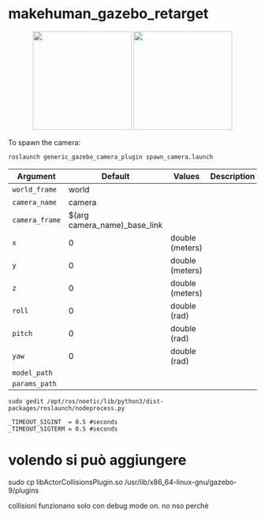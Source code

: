 # makehuman_gazebo_retarget


<div align="center">
    <img src=".github/camera.png" height = 200>
    <img src=".github/gazebo.jpg" height = 200>
</div>


To spawn the camera:
```bash
roslaunch generic_gazebo_camera_plugin spawn_camera.launch
```

| Argument | Default | Values | Description |
| ---| --- | --- | --- |
| `world_frame` | world |  |  |
| `camera_name` | camera |  |  |
| `camera_frame` | $(arg camera_name)_base_link |  |  |
| `x` | 0 | double (meters) |  |
| `y` | 0 | double (meters) |  |
| `z` | 0 | double (meters) |  |
| `roll` | 0 | double (rad) |  |
| `pitch` | 0 | double (rad) |  |
| `yaw` | 0 | double (rad) |  |
| `model_path` |  |  |  |
| `params_path` |  |  |  |





`sudo gedit /opt/ros/noetic/lib/python3/dist-packages/roslaunch/nodeprocess.py`
```
_TIMEOUT_SIGINT  = 0.5 #seconds
_TIMEOUT_SIGTERM = 0.5 #seconds
```

# volendo si può aggiungere
sudo cp libActorCollisionsPlugin.so /usr/lib/x86_64-linux-gnu/gazebo-9/plugins

collisioni funzionano solo con debug mode on. no nso perchè

